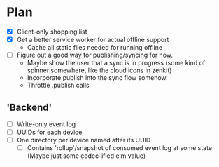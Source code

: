 # Plan

* [X] Client-only shopping list
* [X] Get a better service worker for actual offline support
  - Cache all static files needed for running offline
* [ ] Figure out a good way for publishing/syncing for now.
  - Maybe show the user that a sync is in progress (some kind of spinner somewhere, like the cloud icons in zenkit)
  - Incorporate publish into the sync flow somehow.
  - Throttle .publish calls


## 'Backend'

* [ ] Write-only event log
* [ ] UUIDs for each device
* [ ] One directory per device named after its UUID
  - [ ] Contains 'rollup'/snapshot of consumed event log at some state (Maybe just some codec-ified elm value)
